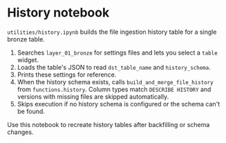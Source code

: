 # History notebook

`utilities/history.ipynb` builds the file ingestion history table for a single bronze table.

1. Searches `layer_01_bronze` for settings files and lets you select a `table` widget.
2. Loads the table's JSON to read `dst_table_name` and `history_schema`.
3. Prints these settings for reference.
4. When the history schema exists, calls `build_and_merge_file_history` from `functions.history`. Column types match `DESCRIBE HISTORY` and versions with missing files are skipped automatically.
5. Skips execution if no history schema is configured or the schema can't be found.

Use this notebook to recreate history tables after backfilling or schema changes.
